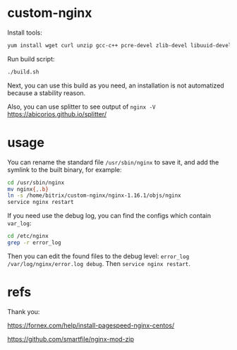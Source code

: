 # custom-nginx
Install tools:
```bash
yum install wget curl unzip gcc-c++ pcre-devel zlib-devel libuuid-devel
```
Run build script:
```bash
./build.sh
```
Next, you can use this build as you need, an installation is not automatized because a stability reason.

Also, you can use splitter to see output of `nginx -V` https://abicorios.github.io/splitter/

# usage

You can rename the standard file `/usr/sbin/nginx` to save it, and add the symlink to the built binary, for example:
```bash
cd /usr/sbin/nginx
mv nginx{,.b}
ln -s /home/bitrix/custom-nginx/nginx-1.16.1/objs/nginx
service nginx restart
```

If you need use the debug log, you can find the configs which contain `var_log`:
```bash
cd /etc/nginx
grep -r error_log
```
Then you can edit the found files to the debug level: `error_log /var/log/nginx/error.log debug`. Then `service nginx restart`.

# refs
Thank you:

https://fornex.com/help/install-pagespeed-nginx-centos/

https://github.com/smartfile/nginx-mod-zip
